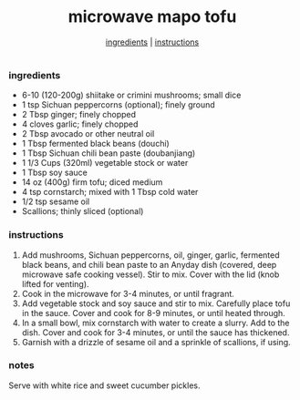 <h1 align="center">microwave mapo tofu</h1>

<div align="center">
  <a href="#ingredients">ingredients</a> | 
  <a href="#instructions">instructions</a>
</div>
<br>

### ingredients
- 6-10 (120-200g) shiitake or crimini mushrooms; small dice  
- 1 tsp Sichuan peppercorns (optional); finely ground  
- 2 Tbsp ginger; finely chopped  
- 4 cloves garlic; finely chopped  
- 2 Tbsp avocado or other neutral oil  
- 1 Tbsp fermented black beans (douchi)  
- 1 Tbsp Sichuan chili bean paste (doubanjiang)  
- 1 1/3 Cups (320ml) vegetable stock or water  
- 1 Tbsp soy sauce  
- 14 oz (400g) firm tofu; diced medium  
- 4 tsp cornstarch; mixed with 1 Tbsp cold water  
- 1/2 tsp sesame oil  
- Scallions; thinly sliced (optional)  

### instructions
1. Add mushrooms, Sichuan peppercorns, oil, ginger, garlic, fermented black beans, and chili bean paste to an Anyday dish (covered, deep microwave safe cooking vessel). Stir to mix. Cover with the lid (knob lifted for venting).  
2. Cook in the microwave for 3-4 minutes, or until fragrant.  
3. Add vegetable stock and soy sauce and stir to mix. Carefully place tofu in the sauce. Cover and cook for 8-9 minutes, or until heated through.  
4. In a small bowl, mix cornstarch with water to create a slurry. Add to the dish. Cover and cook for 3-4 minutes, or until the sauce has thickened.  
5. Garnish with a drizzle of sesame oil and a sprinkle of scallions, if using.  

### notes
Serve with white rice and sweet cucumber pickles.